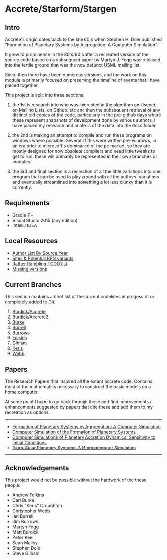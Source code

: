 Accrete/Starform/Stargen
========================

## Intro

Accrete's origin dates back to the late 60's when Stephen H. Dole published "Formation of Planetary Systems by 
Aggregation: A Computer Simulation". 

It grew to prominence in the 80's/90's after a recreated version of the source code based on a subsequent paper by 
Martyn J. Fogg was released into the fertile ground that was the now defunct USML mailing list.

Since then there have been numerous versions, and the work on this module is primarily focused on preserving the 
timeline of events that I have pieced together.

This project is split into three sections:
 
 1. the 1st is research into who was interested in the algorithm on Usenet, on Mailing Lists, on Github, etc and then 
    the subsequent retrieval of any distinct old copies of the code, particularly in the pre-github days where these 
    represent snapshots of development done by various authors. I have placed my research and analysis of the data into
    the docs folder.
 
 2. the 2nd is making an attempt to compile and run these programs on windows where possible. Several of this were
    written pre-windows, in an era prior to microsoft's dominance of the pc market, so they are mostly designed for now 
    obsolete compilers and need little tweaks to get to run. these will primarily be represented in their own branches
    or modules.
  
 3. the 3rd and final section is a recreation of all the little variations into one program that can be used to play 
    around with all the authors' variations and eventually streamlined into something a lot less clunky than it is 
    currently.

## Requirements

- Gradle 7.+
- Visual Studio 2015 (any edition)
- IntelliJ IDEA

## Local Resources

- [Author List By Source Year](/docs/authors%20-%20by%20source%20year.md)
- [Sites & Potential RPG variants](/docs/notes/sites.md)
- [Rather Rambling TODO list](/TODO.md)
- [Missing versions](/docs/notes/branches%20&%20forks%20&%20stubs/missing.md)

## Current Branches

This section contains a brief list of the current codelines in progess of or completely added to Git.

1. [Burdick/Accrete](/docs/notes/branches%20&%20forks%20&%20stubs/pre-github/burdick%20-%20accrete.md)
2. [Burdick/Accrete2](/docs/notes/branches%20&%20forks%20&%20stubs/pre-github/burdick%20-%20accrete2.md)
3. [Burke](/docs/notes/branches%20&%20forks%20&%20stubs/partly-github/burke.md)
4. [Burrell](/docs/notes/branches%20&%20forks%20&%20stubs/partly-github/burrell.md)
5. [Burrows](/docs/notes/branches%20&%20forks%20&%20stubs/partly-github/burrows.md)
6. [Folkins](/docs/notes/branches%20&%20forks%20&%20stubs/pre-github/folkins.md)
7. [Gihlam](/docs/notes/branches%20&%20forks%20&%20stubs/pre-github/gilham.md)
8. [Keris](/docs/notes/branches%20&%20forks%20&%20stubs/partly-github/keris.md)
9. [Webb](/docs/notes/branches%20&%20forks%20&%20stubs/pre-github/webb.md)


## Papers

The Research Papers that inspired all the extant accrete code. Contains most of the mathematics necessary to construct 
the basic models on a home computer.

At some point I hope to go back through these and find improvements / enhancements suggested by papers that cite these 
and add them to my recreation as options. 

***
- [Formation of Planetary Systems by Aggregation: A Computer Simulation](/docs/notes/build%20descriptions/Formation%20of%20Planetary%20Systems%20by%20Aggregation.md)
- [Computer Simulation of the Formation of Planetary Systems](/docs/notes/build%20descriptions/Computer%20Simulation%20of%20the%20Formation%20of%20Planetary%20Systems.md)
- [Computer Simulations of Planetary Accretion Dynamics: Sensitivity to Initial Conditions](docs/notes/build%20descriptions/Computer%20Simulations%20of%20Planetary%20Accretion%20Dynamics.md)
- [Extra-Solar Planetary Systems: A Microcomputer Simulation](docs/notes/build%20descriptions/Extra-Solar%20Planetary%20Systems.md)
***

## Acknowledgements

This project would not be possible without the hardwork of the these people:

- Andrew Folkins
- Carl Burke
- Chris "Keris" Croughton
- Christopher Webb
- Ian Burrell
- Jim Burrows
- Martyn Fogg
- Matt Burdick
- Peter Keel
- Sean Malloy
- Stephen Dole
- Steve Gilham
